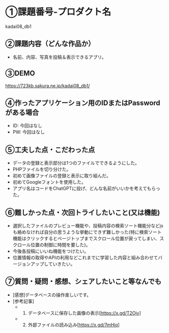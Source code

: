 # ①課題番号-プロダクト名

kadai08_db1

## ②課題内容（どんな作品か）

- 名前、内容、写真を投稿＆表示できるアプリ。

## ③DEMO

https://723kb.sakura.ne.jp/kadai08_db1/

## ④作ったアプリケーション用のIDまたはPasswordがある場合

- ID: 今回はなし
- PW: 今回はなし

## ⑤工夫した点・こだわった点

- データの登録と表示部分は1つのファイルでできるようにした。
- PHPファイルを切り分けた。
- 初めて画像ファイルの登録と表示に取り組んだ。
- 初めてGoogleフォントを使用した。
- アプリ名はコードをChatGPTに投げ、どんな名前がいいかを考えてもらった。

## ⑥難しかった点・次回トライしたいこと(又は機能)

- 選択したファイルのプレビュー機能や、投稿内容の検索ソート機能分などjsも絡めなければ自分の思うような挙動にできず難しかった(特に検索ソート機能はクリックするとページトップまでスクロール位置が戻ってしまい、スクロール位置の制御に時間を要した)。
- 今後各投稿にいいね機能をつけたい。
- 位置情報の取得やAPIの利用などこれまでに学習した内容と組み合わせてバージョンアップしていきたい。

## ⑦質問・疑問・感想、シェアしたいこと等なんでも

- [感想]データベースの操作楽しいです。
- [参考記事]
  - 1. データベースに保存した画像の表示[https://x.gd/T2Ojv]
  - 2. 外部ファイルの読み込み[https://x.gd/7mHiq]